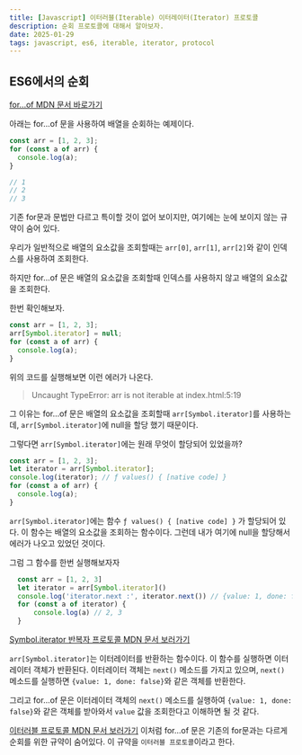 ```yaml
---
title: [Javascript] 이터러블(Iterable) 이터레이터(Iterator) 프로토콜
description: 순회 프로토콜에 대해서 알아보자.
date: 2025-01-29
tags: javascript, es6, iterable, iterator, protocol
---
```



## ES6에서의 순회
[for...of MDN 문서 바로가기](https://developer.mozilla.org/ko/docs/Web/JavaScript/Reference/Statements/for...of)

아래는 for...of 문을 사용하여 배열을 순회하는 예제이다.

```javascript
const arr = [1, 2, 3];
for (const a of arr) {
  console.log(a);
}

// 1
// 2
// 3
```

기존 for문과 문법만 다르고 특이할 것이 없어 보이지만, 여기에는 눈에 보이지 않는 규약이 숨어 있다.

우리가 일반적으로 배열의 요소값을 조회할때는 `arr[0]`, `arr[1]`, `arr[2]`와 같이 인덱스를 사용하여 조회한다. 

하지만 for...of 문은 배열의 요소값을 조회할때 인덱스를 사용하지 않고 배열의 요소값을 조회한다. 

한번 확인해보자.

```javascript
const arr = [1, 2, 3];
arr[Symbol.iterator] = null;
for (const a of arr) {
  console.log(a);
}
```
위의 코드를 실행해보면 이런 에러가 나온다.
> Uncaught TypeError: arr is not iterable at index.html:5:19

그 이유는 for...of 문은 배열의 요소값을 조회할때 `arr[Symbol.iterator]`를 사용하는데, `arr[Symbol.iterator]`에 null을 할당 했기 때문이다.

그렇다면 `arr[Symbol.iterator]`에는 원래 무엇이 할당되어 있었을까? 

```javascript
const arr = [1, 2, 3];
let iterator = arr[Symbol.iterator];
console.log(iterator); // ƒ values() { [native code] }
for (const a of arr) {
  console.log(a);
}
```

`arr[Symbol.iterator]`에는 함수 `ƒ values() { [native code] }` 가 할당되어 있다. 이 함수는 배열의 요소값을 조회하는 함수이다. 그런데 내가 여기에 null을 할당해서 에러가 나오고 있었던 것이다.

그럼 그 함수를 한번 실행해보자자

```javascript
  const arr = [1, 2, 3]
  let iterator = arr[Symbol.iterator]()
  console.log('iterator.next :', iterator.next()) // {value: 1, done: false}
  for (const a of iterator) {
      console.log(a) // 2, 3
  }
```

[Symbol.iterator 반복자 프로토콜 MDN 문서 보러가기](https://developer.mozilla.org/ko/docs/Web/JavaScript/Reference/Iteration_protocols#%EB%B0%98%EB%B3%B5%EC%9E%90_%ED%94%84%EB%A1%9C%ED%86%A0%EC%BD%9C)

`arr[Symbol.iterator]`는 이터레이터를 반환하는 함수이다. 이 함수를 실행하면 이터레이터 객체가 반환된다. 이터레이터 객체는 `next()` 메소드를 가지고 있으며, `next()` 메소드를 실행하면 `{value: 1, done: false}`와 같은 객체를 반환한다.

그리고 for...of 문은 이터레이터 객체의 `next()` 메소드를 실행하여 `{value: 1, done: false}`와 같은 객체를 받아와서 `value` 값을 조회한다고 이해하면 될 것 같다.

[이터러블 프로토콜 MDN 문서 보러가기](https://developer.mozilla.org/ko/docs/Web/JavaScript/Reference/Iteration_protocols)
이처럼 for...of 문은 기존의 for문과는 다르게 순회를 위한 규약이 숨어있다. 이 규약을 `이터러블 프로토콜`이라고 한다.
